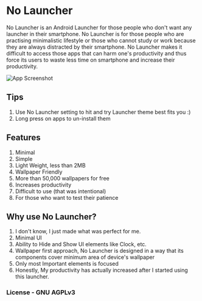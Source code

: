# No Launcher
No Launcher is an Android Launcher for those people who don't want any launcher in their smartphone.
No Launcher is for those people who are practising minimalistic lifestyle or those who cannot study or work because they are always distracted by their smartphone.
No Launcher makes it difficult to access those apps that can harm one's productivity and thus force its users to waste less time on smartphone and increase their productivity.

![App Screenshot](https://lh3.googleusercontent.com/9HtqrzOme9NYqUqpMxeCqtYRBsqLG1_gpnRtnFr-7h6E9s_7CndulElAhJbGx66FKf0=h900-rw "Screenshot of the App")

## Tips
1. Use No Launcher setting to hit and try Launcher theme best fits you :)
2. Long press on apps to un-install them

## Features
1. Minimal
2. Simple
3. Light Weight, less than 2MB
4. Wallpaper Friendly
5. More than 50,000 wallpapers for free
6. Increases productivity
7. Difficult to use (that was intentional)
8. For those who want to test their patience

## Why use No Launcher?
1. I don't know, I just made what was perfect for me.
2. Minimal UI
3. Ability to Hide and Show UI elements like Clock, etc.
4. Wallpaper first approach, No Launcher is designed in a way that its components cover minimum area of device's wallpaper
5. Only most Important elements is focused
6. Honestly, My productivity has actually increased after I started using this launcher.

### License  - GNU AGPLv3

